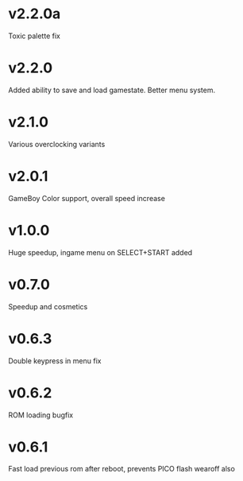 # v2.2.0a

Toxic palette fix

# v2.2.0

Added ability to save and load gamestate. Better menu system.


# v2.1.0

Various overclocking variants

# v2.0.1

GameBoy Color support, overall speed increase

# v1.0.0

Huge speedup, ingame menu on SELECT+START added

# v0.7.0

Speedup and cosmetics

# v0.6.3

Double keypress in menu fix

# v0.6.2

ROM loading bugfix


# v0.6.1

Fast load previous rom after reboot, prevents PICO flash wearoff also
